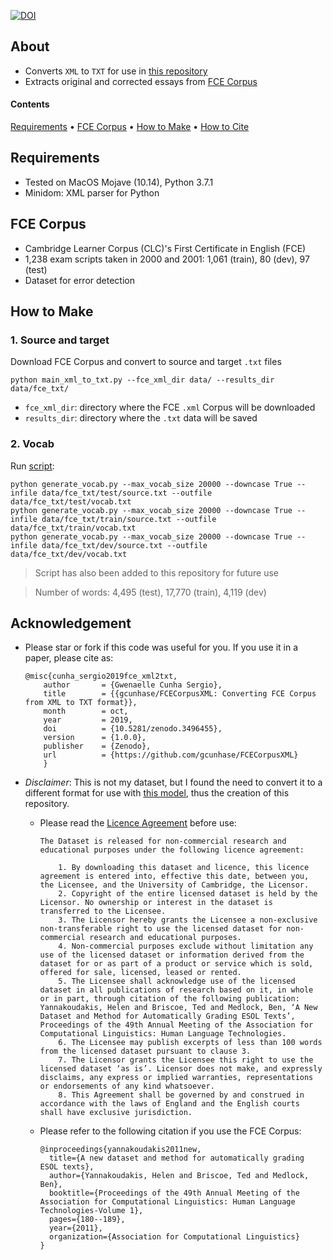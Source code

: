 [![DOI](https://zenodo.org/badge/199615833.svg)](https://zenodo.org/badge/latestdoi/199615833)

## About
* Converts `XML` to `TXT` for use in [this repository](https://github.com/skasewa/wronging)
* Extracts original and corrected essays from [FCE Corpus](https://www.ilexir.co.uk/datasets/index.html)

#### Contents
[Requirements](#requirements) • [FCE Corpus](#fce-corpus) • [How to Make](#how-to-make) • [How to Cite](#acknowledgement) 

## Requirements
* Tested on MacOS Mojave (10.14), Python 3.7.1
* Minidom: XML parser for Python

## FCE Corpus
* Cambridge Learner Corpus (CLC)'s First Certificate in English (FCE)
* 1,238 exam scripts taken in 2000 and 2001: 1,061 (train), 80 (dev), 97 (test)
* Dataset for error detection

## How to Make
### 1. Source and target
Download FCE Corpus and convert to source and target `.txt` files
```
python main_xml_to_txt.py --fce_xml_dir data/ --results_dir data/fce_txt/
```
  + `fce_xml_dir`: directory where the FCE `.xml` Corpus will be downloaded
  + `results_dir`: directory where the `.txt` data will be saved

### 2. Vocab
Run [script](https://github.com/google/seq2seq/blob/master/bin/tools/generate_vocab.py):
```
python generate_vocab.py --max_vocab_size 20000 --downcase True --infile data/fce_txt/test/source.txt --outfile data/fce_txt/test/vocab.txt
python generate_vocab.py --max_vocab_size 20000 --downcase True --infile data/fce_txt/train/source.txt --outfile data/fce_txt/train/vocab.txt
python generate_vocab.py --max_vocab_size 20000 --downcase True --infile data/fce_txt/dev/source.txt --outfile data/fce_txt/dev/vocab.txt
```
> Script has also been added to this repository for future use

> Number of words: 4,495 (test), 17,770 (train), 4,119 (dev)

## Acknowledgement
* Please star or fork if this code was useful for you. If you use it in a paper, please cite as:
  ```
  @misc{cunha_sergio2019fce_xml2txt,
      author       = {Gwenaelle Cunha Sergio},
      title        = {{gcunhase/FCECorpusXML: Converting FCE Corpus from XML to TXT format}},
      month        = oct,
      year         = 2019,
      doi          = {10.5281/zenodo.3496455},
      version      = {1.0.0},
      publisher    = {Zenodo},
      url          = {https://github.com/gcunhase/FCECorpusXML}
      }
  ```

* *Disclaimer*: This is not my dataset, but I found the need to convert it to a different format for use with [this model](https://github.com/skasewa/wronging), thus the creation of this repository.

  * Please read the [Licence Agreement](https://www.ilexir.co.uk/datasets/index.html) before use:
    ```
    The Dataset is released for non-commercial research and educational purposes under the following licence agreement:

        1. By downloading this dataset and licence, this licence agreement is entered into, effective this date, between you, the Licensee, and the University of Cambridge, the Licensor.
        2. Copyright of the entire licensed dataset is held by the Licensor. No ownership or interest in the dataset is transferred to the Licensee.
        3. The Licensor hereby grants the Licensee a non-exclusive non-transferable right to use the licensed dataset for non-commercial research and educational purposes.
        4. Non-commercial purposes exclude without limitation any use of the licensed dataset or information derived from the dataset for or as part of a product or service which is sold, offered for sale, licensed, leased or rented.
        5. The Licensee shall acknowledge use of the licensed dataset in all publications of research based on it, in whole or in part, through citation of the following publication: Yannakoudakis, Helen and Briscoe, Ted and Medlock, Ben, ‘A New Dataset and Method for Automatically Grading ESOL Texts’, Proceedings of the 49th Annual Meeting of the Association for Computational Linguistics: Human Language Technologies.
        6. The Licensee may publish excerpts of less than 100 words from the licensed dataset pursuant to clause 3.
        7. The Licensor grants the Licensee this right to use the licensed dataset ‘as is’. Licensor does not make, and expressly disclaims, any express or implied warranties, representations or endorsements of any kind whatsoever.
        8. This Agreement shall be governed by and construed in accordance with the laws of England and the English courts shall have exclusive jurisdiction.
    ``` 

  * Please refer to the following citation if you use the FCE Corpus:  
    ```
    @inproceedings{yannakoudakis2011new,
      title={A new dataset and method for automatically grading ESOL texts},
      author={Yannakoudakis, Helen and Briscoe, Ted and Medlock, Ben},
      booktitle={Proceedings of the 49th Annual Meeting of the Association for Computational Linguistics: Human Language Technologies-Volume 1},
      pages={180--189},
      year={2011},
      organization={Association for Computational Linguistics}
    }
    ```

